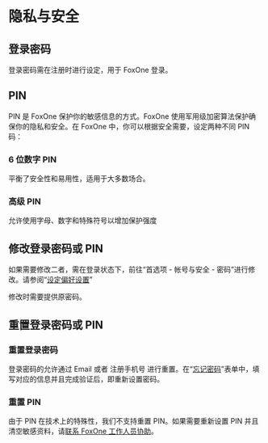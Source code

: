 # 隐私与安全

## 登录密码

登录密码需在注册时进行设定，用于 FoxOne 登录。

## PIN

PIN 是 FoxOne 保护你的敏感信息的方式。FoxOne 使用军用级加密算法保护确保你的隐私和安全。在 FoxOne 中，你可以根据安全需要，设定两种不同 PIN 码：

### 6 位数字 PIN

平衡了安全性和易用性，适用于大多数场合。

### 高级 PIN

允许使用字母、数字和特殊符号以增加保护强度

## 修改登录密码或 PIN

如果需要修改二者，需在登录状态下，前往“首选项 - 帐号与安全 - 密码”进行修改。请参阅“[设定偏好设置](/preferences/README.md)”

修改时需要提供原密码。

## 重置登录密码或 PIN

### 重置登录密码

登录密码的允许通过 Email 或者 注册手机号 进行重置。在“[忘记密码](https://www.fox.one/#/account/request_reset_password)”表单中，填写对应的信息并且完成验证后，即重新设置密码。

### 重置 PIN

由于 PIN 在技术上的特殊性，我们不支持重置 PIN。如果需要重新设置 PIN 并且清空敏感资料，请[联系 FoxOne 工作人员协助](/contacts/README.md)。

